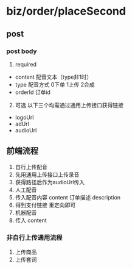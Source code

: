 # biz/order/placeSecond
## post
### post body
1. required
  - content 配音文本（type非1时）
  - type 配音方式 0下单 1上传 2合成
  - orderId 订单id
2. 可选
以下三个均需通过通用上传接口获得链接
  - logoUrl
  - adUrl
  - audioUrl
  
## 前端流程
1. 自行上传配音
  1. 先用通用上传接口上传录音
  2. 获得路径后作为audioUrl传入
2. 人工配音
  1. 传入配音内容 content 订单描述 description
  2. 得到支付链接 重定向即可
3. 机器配音
  1. 传入 content
  
### 非自行上传通用流程
1. 上传商品
2. 上传套词
